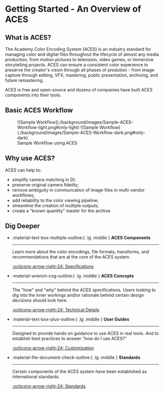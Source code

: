 Getting Started - An Overview of ACES
===============


What is ACES?
-------------
The Academy Color Encoding System (ACES) is an industry standard for managing color and digital files throughout the lifecycle of almost any media production, from motion pictures to television, video games, or immersive storytelling projects. ACES can ensure a consistent color experience to preserve the creator's vision through all phases of prodution - from image capture through editing, VFX, mastering, public presentation, archiving, and future remastering. 

ACES is free and open-source and dozens of companies have built ACES components into their tools.

Basic ACES Workflow
-------------------
<figure markdown="span">
  ![Sample Workflow](./background/images/Sample-ACES-Workflow-light.png#only-light)
  ![Sample Workflow](./background/images/Sample-ACES-Workflow-dark.png#only-dark)
  <figcaption>Sample Workflow using ACES</figcaption>
</figure>

Why use ACES?
-------------
ACES can help to:

- simplify camera matching in DI;
- preserve original camera fidelity;
- remove ambiguity in communcation of image files in multi-vendor workflows; 
- add reliability to the color viewing pipeline; 
- streamline the creation of multiple outputs; 
- create a "known quantity" master for the archive


Dig Deeper
----------
<div class="grid cards" markdown>

-   :material-text-box-multiple-outline:{ .lg .middle } __ACES Components__

    ---

    Learn more about the color encodings, file formats, transforms, and recommendations that are at the core of the ACES system.
    
    [:octicons-arrow-right-24: Specifications](./specifications/index.md)

-   :material-wrench-cog-outline:{ .lg .middle } __ACES Concepts__

    ---

    The "how" and "why" behind the ACES specifications. Users looking to dig into the inner workings and/or rationale behind certain design decisions should look here.

    [:octicons-arrow-right-24: Technical Details](#)

-   :material-text-box-plus-outline:{ .lg .middle } __User Guides__

    ---

    Designed to provide hands on guidance to use ACES in real tools. And to establish best practices to answer "how do I use ACES?"

    [:octicons-arrow-right-24: Customization](#)

-   :material-file-document-check-outline:{ .lg .middle } __Standards__

    ---

    Certain components of the ACES system have been established as international standards.

    [:octicons-arrow-right-24: Standards](#)

</div>




